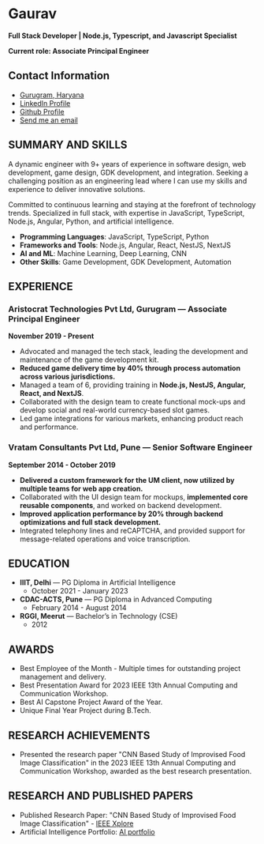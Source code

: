 # Gaurav

**Full Stack Developer | Node.js, Typescript, and Javascript Specialist**

**Current role: Associate Principal Engineer**

## Contact Information

- [Gurugram, Haryana](https://maps.app.goo.gl/Bbtaxv1gboCBJieX7)
- [LinkedIn Profile](https://www.linkedin.com/in/gaurav-mahto/)
- [Github Profile](https://github.com/gauravmahto)
- [Send me an email](mailto:gauravg227@gmail.com)

## SUMMARY AND SKILLS

A dynamic engineer with 9+ years of experience in software design, web development, game design, GDK development, and integration. Seeking a challenging position as an engineering lead where I can use my skills and experience to deliver innovative solutions.

Committed to continuous learning and staying at the forefront of technology trends. Specialized in full stack, with expertise in JavaScript, TypeScript, Node.js, Angular, Python, and artificial intelligence.

- **Programming Languages**: JavaScript, TypeScript, Python
- **Frameworks and Tools**: Node.js, Angular, React, NestJS, NextJS
- **AI and ML**: Machine Learning, Deep Learning, CNN
- **Other Skills**: Game Development, GDK Development, Automation

## EXPERIENCE

### Aristocrat Technologies Pvt Ltd, Gurugram — Associate Principal Engineer

**November 2019 - Present**

- Advocated and managed the tech stack, leading the development and maintenance of the game development kit.
- **Reduced game delivery time by 40% through process automation across various jurisdictions.**
- Managed a team of 6, providing training in **Node.js, NestJS, Angular, React, and NextJS**.
- Collaborated with the design team to create functional mock-ups and develop social and real-world currency-based slot games.
- Led game integrations for various markets, enhancing product reach and performance.

### Vratam Consultants Pvt Ltd, Pune — Senior Software Engineer

**September 2014 - October 2019**

- **Delivered a custom framework for the UM client, now utilized by multiple teams for web app creation.**
- Collaborated with the UI design team for mockups, **implemented core reusable components**, and worked on backend development.
- **Improved application performance by 20% through backend optimizations and full stack development.**
- Integrated telephony lines and reCAPTCHA, and provided support for message-related operations and voice transcription.

## EDUCATION

- **IIIT, Delhi** — PG Diploma in Artificial Intelligence
  - October 2021 - January 2023
- **CDAC-ACTS, Pune** — PG Diploma in Advanced Computing
  - February 2014 - August 2014
- **RGGI, Meerut** — Bachelor’s in Technology (CSE)
  - 2012

## AWARDS

- Best Employee of the Month - Multiple times for outstanding project management and delivery.
- Best Presentation Award for 2023 IEEE 13th Annual Computing and Communication Workshop.
- Best AI Capstone Project Award of the Year.
- Unique Final Year Project during B.Tech.

## RESEARCH ACHIEVEMENTS

- Presented the research paper "CNN Based Study of Improvised Food Image Classification" in the 2023 IEEE 13th Annual Computing and Communication Workshop, awarded as the best research presentation.

## RESEARCH AND PUBLISHED PAPERS

- Published Research Paper: "CNN Based Study of Improvised Food Image Classification" - [IEEE Xplore](https://ieeexplore.ieee.org/document/10099066)
- Artificial Intelligence Portfolio: [AI portfolio](https://eportfolio.mygreatlearning.com/gaurav286)
